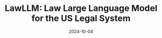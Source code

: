 ---
title: "LawLLM: Law Large Language Model for the US Legal System"
collection: publications
category: twenty_four
date: 2024-10-04
venue: 'CIKM'
slidesurl: 'https://tizzzzy.github.io/lawllm.github.io/'
paperurl: 'https://dl.acm.org/doi/pdf/10.1145/3627673.3680020'
codeurl: 'https://github.com/Tizzzzy/Law_LLM'
citation: '<strong>Dong Shu</strong>, Haoran Zhao, Xukun Liu, David Demeter, Mengnan Du, and Yongfeng Zhang. "LawLLM: Law Large Language Model for the US Legal System." In Proceedings of the 33rd ACM International Conference on Information and Knowledge Management, pp. 4882-4889. 2024.'
---